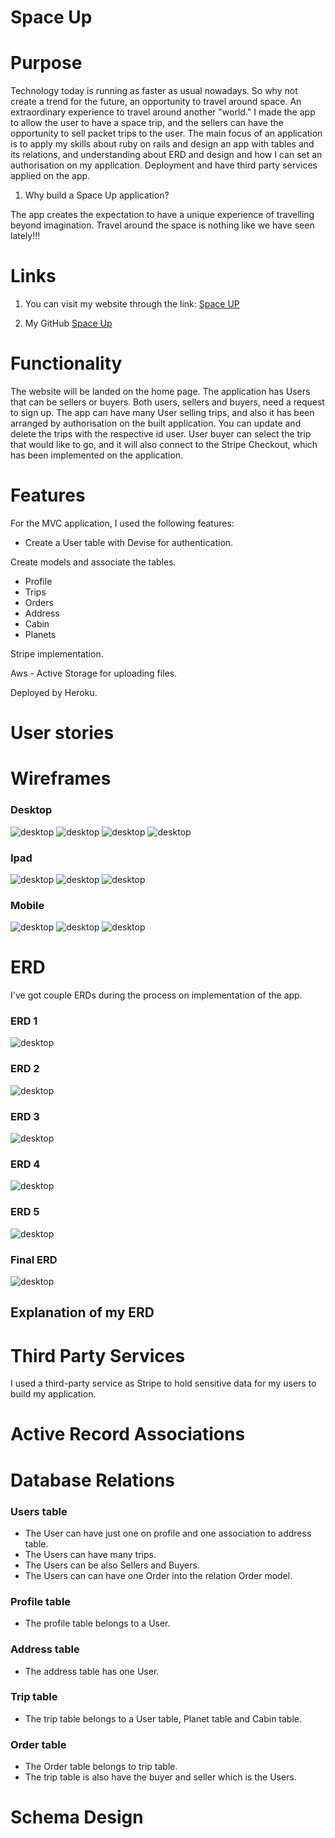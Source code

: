 # Space Up

# Purpose

Technology today is running as faster as usual nowadays. So why not create a trend for the future, an opportunity to travel around space. An extraordinary experience to travel around another "world." I made the app to allow the user to have a space trip, and the sellers can have the opportunity to sell packet trips to the user.
The main focus of an application is to apply my skills about ruby on rails and design an app with tables and its relations, and understanding about ERD and design and how I can set an authorisation on my application.
Deployment and have third party services applied on the app.



1. Why build a Space Up application?

The app creates the expectation to have a unique experience of travelling beyond imagination. Travel around the space is nothing like we have seen lately!!! 

# Links

1. You can visit my website through the link: [Space UP](https://space-up.herokuapp.com)

1. My GitHub [Space Up](https://github.com/NatachaBartu/space-up)

# Functionality 

The website will be landed on the home page.
The application has Users that can be sellers or buyers. 
Both users, sellers and buyers, need a request to sign up.
The app can have many User selling trips, and also it has been arranged by authorisation on the built application. You can update and delete the trips with the respective id user.
User buyer can select the trip that would like to go, and it will also connect to the Stripe Checkout, which has been implemented on the application.

# Features

For the MVC application, I used the   following features:
- Create a User table with Devise for authentication.

Create models and associate the tables. 
- Profile
- Trips
- Orders
- Address
- Cabin 
- Planets

Stripe implementation.

Aws -  Active Storage for uploading files.

Deployed by Heroku.

# User stories

# Wireframes

### Desktop
![desktop](docs/wireframes/desktop/desktop_1.png)
![desktop](docs/wireframes/desktop/desktop_2.png)
![desktop](docs/wireframes/desktop/desktop_3.png)
![desktop](docs/wireframes/desktop/desktop_4.png)

### Ipad
![desktop](docs/wireframes/ipad/ipad_1.png)
![desktop](docs/wireframes/ipad/ipad_2.png)
![desktop](docs/wireframes/ipad/ipad_3.png)

### Mobile
![desktop](docs/wireframes/mobile/mobile_1.png)
![desktop](docs/wireframes/mobile/mobile_2.png)
![desktop](docs/wireframes/mobile/mobile_3.png)

# ERD 

I've got couple ERDs during the process on implementation of the app.

### ERD 1
![desktop](docs/erd/ERD_1.png)

### ERD 2
![desktop](docs/erd/ERD_2.png)

### ERD 3
![desktop](docs/erd/ERD_3.png)

### ERD 4
![desktop](docs/erd/ERD_4.png)

### ERD 5
![desktop](docs/erd/ERD_5.png)

### Final ERD
![desktop]()

## Explanation of my ERD

# Third Party Services

I used a third-party service as Stripe to hold sensitive data for my users to build my application. 

# Active Record Associations

# Database Relations

### Users table

- The User can have just one on profile and one association to address table.
- The Users can have many trips.
- The Users can be also Sellers and Buyers.
- The Users can can have one Order into the relation Order model.
### Profile table
- The profile table belongs to a User.

### Address table
- The address table has one User.

### Trip table
- The trip table belongs to a User table, Planet table and Cabin table.

### Order table
- The Order table belongs to trip table.
- The trip table is also have the buyer and seller which is the Users.

# Schema Design

